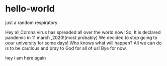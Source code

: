 # hello-world
just a random respiratory

Hey all,Corona virus has spreaded all over the world now! 
So, It is declared pandemic in 11 march ,2020!(most probably)
We decided to stop going to oour university for some days!
Who knows what will happen?
All we can do is to be cautious and pray to God for all of us!
Bye for now.

hey i am here again

